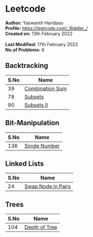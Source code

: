 # Leetcode

**Author:** Yaswanth Haridasu <br>
**Profile:** https://leetcode.com/_Riddler_/ <br>
**Created on:** 13th February 2022 <br><br>
**Last Modified:** 17th February 2022<br>
**No.of Problems:** 6


 ## Backtracking
S.No | Name |
---------|----------|
39 | [Combination Sum](https://leetcode.com/problems/combination-sum/) |
78 | [Subsets](https://leetcode.com/problems/subsets/) |
90 | [Subsets II](https://leetcode.com/problems/subsets-ii/) |

## Bit-Manipulation
S.No | Name |
---------|----------|
136 | [Single Number](https://leetcode.com/problems/single-number/) |

## Linked Lists
S.No | Name |
---------|----------|
24 | [Swap Node in Pairs](https://leetcode.com/problems/swap-nodes-in-pairs/) |

## Trees
S.No | Name |
---------|----------|
104 | [Depth of Tree](https://leetcode.com/problems/maximum-depth-of-binary-tree/) |
